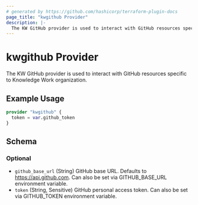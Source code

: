 ```yaml
---
# generated by https://github.com/hashicorp/terraform-plugin-docs
page_title: "kwgithub Provider"
description: |-
  The KW GitHub provider is used to interact with GitHub resources specific to Knowledge Work organization.
---
```


# kwgithub Provider

The KW GitHub provider is used to interact with GitHub resources specific to Knowledge Work organization.

## Example Usage

```terraform
provider "kwgithub" {
  token = var.github_token
}
```

<!-- schema generated by tfplugindocs -->
## Schema

### Optional

- `github_base_url` (String) GitHub base URL. Defaults to https://api.github.com. Can also be set via GITHUB_BASE_URL environment variable.
- `token` (String, Sensitive) GitHub personal access token. Can also be set via GITHUB_TOKEN environment variable.
